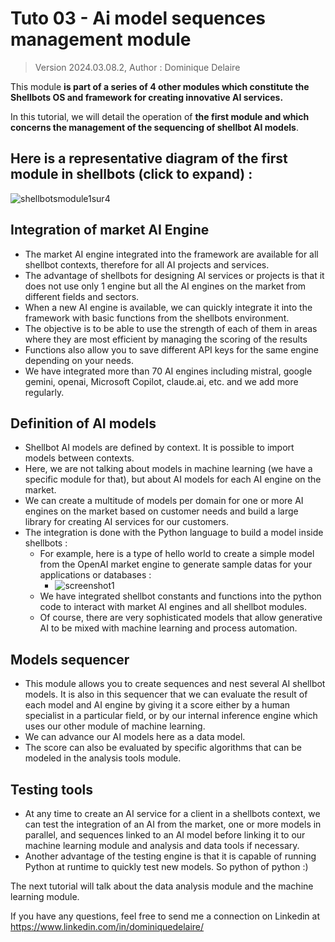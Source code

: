 # Tuto 03 - Ai model sequences management module
> Version 2024.03.08.2, Author : Dominique Delaire


This module **is part of a series of 4 other modules which constitute the Shellbots OS and framework for creating innovative AI services.**

In this tutorial, we will detail the operation of **the first module and which concerns the management of the sequencing of shellbot AI models**.

## Here is a representative diagram of the first module in shellbots (click to expand) :
![shellbotsmodule1sur4](https://github.com/nuage365/Shellbots.ai/assets/102873102/0461ccc5-3b8b-415a-9a1f-85433464e0b3)


## Integration of market AI Engine
* The market AI engine integrated into the framework are available for all shellbot contexts, therefore for all AI projects and services.
* The advantage of shellbots for designing AI services or projects is that it does not use only 1 engine but all the AI ​​engines on the market from different fields and sectors. 
* When a new AI engine is available, we can quickly integrate it into the framework with basic functions from the shellbots environment.
* The objective is to be able to use the strength of each of them in areas where they are most efficient by managing the scoring of the results
* Functions also allow you to save different API keys for the same engine depending on your needs.
* We have integrated more than 70 AI engines including mistral, google gemini, openai, Microsoft Copilot, claude.ai, etc. and we add more regularly.

## Definition of AI models
* Shellbot AI models are defined by context. It is possible to import models between contexts.
* Here, we are not talking about models in machine learning (we have a specific module for that), but about AI models for each AI engine on the market.
* We can create a multitude of models per domain for one or more AI engines on the market based on customer needs and build a large library for creating AI services for our customers.
* The integration is done with the Python language to build a model inside shellbots :
   * For example, here is a type of hello world to create a simple model from the OpenAI market engine to generate sample datas for your applications or databases :
        * ![screenshot1](https://github.com/nuage365/Shellbots.ai/assets/102873102/aa415830-9ca2-4938-a7c4-156458e4eb54)
   * We have integrated shellbot constants and functions into the python code to interact with market AI engines and all shellbot modules.
   * Of course, there are very sophisticated models that allow generative AI to be mixed with machine learning and process automation.

## Models sequencer
* This module allows you to create sequences and nest several AI shellbot models. It is also in this sequencer that we can evaluate the result of each model and AI engine by giving it a score either by a human specialist in a particular field, or by our internal inference engine which uses our other module of machine learning.
* We can advance our AI models here as a data model.
* The score can also be evaluated by specific algorithms that can be modeled in the analysis tools module.

## Testing tools
* At any time to create an AI service for a client in a shellbots context, we can test the integration of an AI from the market, one or more models in parallel, and sequences linked to an AI model before linking it to our machine learning module and analysis and data tools if necessary.
* Another advantage of the testing engine is that it is capable of running Python at runtime to quickly test new models. So python of python :)

The next tutorial will talk about the data analysis module and the machine learning module. 

If you have any questions, feel free to send me a connection on Linkedin at https://www.linkedin.com/in/dominiquedelaire/
